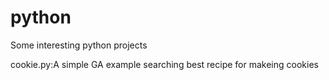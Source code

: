python
======

Some interesting python projects

cookie.py:A simple GA example searching best recipe for makeing cookies 
